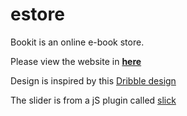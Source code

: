 # estore

Bookit is an online e-book store.

Please view the website in <a href="https://msetijo.github.io/estore/"><b>here</b></a>

Design is inspired by this <a href="https://dribbble.com/shots/2425824--Exploration-Book-Store-Website">Dribble design</a>

The slider is from a jS plugin called <a href="http://kenwheeler.github.io/slick/">slick</a>
